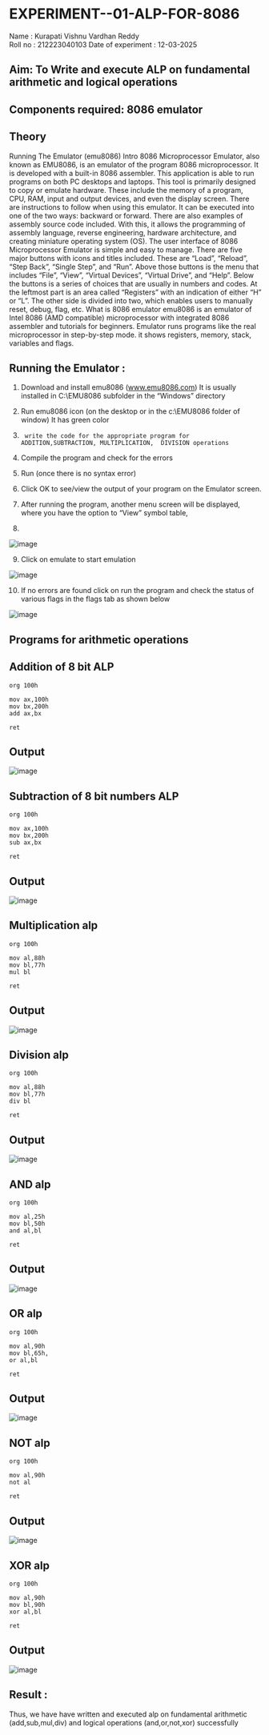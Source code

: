 # EXPERIMENT--01-ALP-FOR-8086
Name : Kurapati Vishnu Vardhan Reddy <br>
Roll no : 212223040103
Date of experiment : 12-03-2025





## Aim: To Write and execute ALP on fundamental arithmetic and logical operations
## Components required: 8086  emulator 
## Theory 
Running The Emulator (emu8086) Intro 8086 Microprocessor Emulator, also known as EMU8086, is an emulator of the program 8086 microprocessor. It is developed with a built-in 8086 assembler. This application is able to run programs on both PC desktops and laptops. This tool is primarily designed to copy or emulate hardware. These include the memory of a program, CPU, RAM, input and output devices, and even the display screen. There are instructions to follow when using this emulator. It can be executed into one of the two ways: backward or forward. There are also examples of assembly source code included. With this, it allows the programming of assembly language, reverse engineering, hardware architecture, and creating miniature operating system (OS). The user interface of 8086 Microprocessor Emulator is simple and easy to manage. There are five major buttons with icons and titles included. These are “Load”, “Reload”, “Step Back”, “Single Step”, and “Run”. Above those buttons is the menu that includes “File”, “View”, “Virtual Devices”, “Virtual Drive”, and “Help”. Below the buttons is a series of choices that are usually in numbers and codes. At the leftmost part is an area called “Registers” with an indication of either “H” or “L”. The other side is divided into two, which enables users to manually reset, debug, flag, etc. What is 8086 emulator emu8086 is an emulator of Intel 8086 (AMD compatible) microprocessor with integrated 8086 assembler and tutorials for beginners. Emulator runs programs like the real microprocessor in step-by-step mode. it shows registers, memory, stack, variables and flags.


 ## Running the Emulator :
1.	Download and install emu8086 (www.emu8086.com) It is usually installed in C:\EMU8086 subfolder in the “Windows” directory
2.	  Run  emu8086 icon (on the desktop or in the c:\EMU8086 folder of window) It has green color 
 
 
3.		write the code for the appropriate program for ADDITION,SUBTRACTION, MULTIPLICATION,  DIVISION operations 

4.	 Compile the program and check for the errors 
5.	Run (once there is no syntax error) 

6.	Click OK to see/view the output of your program on the Emulator screen. 


7.	After running the program, another menu screen will be displayed, where you have the option to “View” symbol table,
8.	 


![image](https://user-images.githubusercontent.com/36288975/189273263-d65baae9-4b8f-4723-afb3-c0ffa4052b04.png)











9.	Click on emulate to start emulation 








![image](https://user-images.githubusercontent.com/36288975/189273273-9bb36ec1-e2e8-4892-8d35-37707332bfdc.png)








10.	If no errors are found click on run the program and check the status of various flags in the flags tab as shown below 






![image](https://user-images.githubusercontent.com/36288975/189273277-113a2a33-4a40-4ff8-95a5-ecd3a1f504fe.png)







## Programs for arithmetic  operations

## Addition  of 8 bit ALP

```assembly
org 100h

mov ax,100h
mov bx,200h
add ax,bx

ret
```

## Output  
![image](https://github.com/user-attachments/assets/999c02dc-1178-4285-94cf-f012088b09f9)
 
## Subtraction of 8 bit numbers  ALP 
```assembly
org 100h

mov ax,100h
mov bx,200h
sub ax,bx

ret
```

## Output  
![image](https://github.com/user-attachments/assets/8e06697c-6f26-4c7e-87b0-cf17565651a1)

## Multiplication alp 
```assembly
org 100h

mov al,88h
mov bl,77h
mul bl

ret
```
## Output  
![image](https://github.com/user-attachments/assets/d931a4fa-5742-41a7-9e9e-2be066978458)

## Division alp 
```assembly
org 100h

mov al,88h
mov bl,77h
div bl

ret
```

## Output  
![image](https://github.com/user-attachments/assets/3ff7759a-d902-4d91-b295-d2be4ba28f3e)

## AND alp
```assembly
org 100h

mov al,25h
mov bl,50h
and al,bl

ret
```

## Output  
![image](https://github.com/user-attachments/assets/36a44efe-aac4-4cfe-944b-4149d304b312)


## OR alp 
```assembly
org 100h

mov al,90h
mov bl,65h,
or al,bl

ret
```
## Output  
![image](https://github.com/user-attachments/assets/b6465cd1-6a23-438b-beeb-fad16cd3ad24)

## NOT alp 
```assembly
org 100h

mov al,90h
not al

ret
```
## Output 
![image](https://github.com/user-attachments/assets/2764f4f0-8e87-408d-8b2e-bc95e2ed4a9e)


## XOR alp 
```assembly
org 100h

mov al,90h
mov bl,90h
xor al,bl

ret
```
## Output  
![image](https://github.com/user-attachments/assets/93816a4c-ae5c-40bc-a75a-3ccb4319bf6f)



## Result :
Thus, we have have written and executed alp on fundamental arithmetic (add,sub,mul,div) and logical operations (and,or,not,xor) successfully








